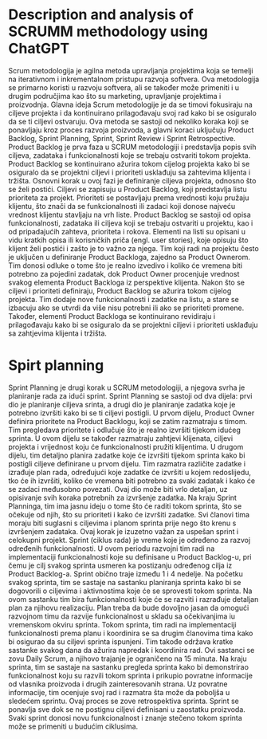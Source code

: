 # Description and analysis of SCRUMM methodology using ChatGPT
Scrum metodologija je agilna metoda upravljanja projektima koja se temelji na 
iterativnom i inkrementalnom pristupu razvoja softvera. Ova metodologija se 
primarno koristi u razvoju softvera, ali se također može primeniti i u drugim 
područjima kao što su marketing, upravljanje projektima i proizvodnja.
Glavna ideja Scrum metodologije je da se timovi fokusiraju na ciljeve projekta i 
da kontinuirano prilagođavaju svoj rad kako bi se osiguralo da se ti ciljevi 
ostvaruju. Ova metoda se sastoji od nekoliko koraka koji se ponavljaju kroz 
proces razvoja proizvoda, a glavni koraci uključuju Product Backlog, Sprint 
Planning, Sprint, Sprint Review i Sprint Retrospective.
Product Backlog je prva faza u SCRUM metodologiji i predstavlja popis svih 
ciljeva, zadataka i funkcionalnosti koje se trebaju ostvariti tokom projekta. 
Product Backlog se kontinuirano ažurira tokom cijelog projekta kako bi se 
osiguralo da se projektni ciljevi i prioriteti usklađuju sa zahtevima klijenta i tržišta. 
Osnovni korak u ovoj fazi je definiranje ciljeva projekta, odnosno što se želi 
postići. 
Ciljevi se zapisuju u Product Backlog, koji predstavlja listu prioriteta za projekt. 
Prioriteti se postavljaju prema vrednosti koju pružaju klijentu, što znači da se 
funkcionalnosti ili zadaci koji donose najveću vrednost klijentu stavljaju na vrh 
liste.
Product Backlog se sastoji od opisa funkcionalnosti, zadataka ili ciljeva koji se 
trebaju ostvariti u projektu, kao i od pripadajućih zahteva, prioriteta i rokova. 
Elementi na listi su opisani u vidu kratkih opisa ili korisničkih priča (engl. user 
stories), koje opisuju što klijent želi postići i zašto je to važno za njega.
Tim koji radi na projektu često je uključen u definiranje Product Backloga, 
zajedno sa Product Ownerom. Tim donosi odluke o tome što je realno izvedivo i 
koliko će vremena biti potrebno za pojedini zadatak, dok Product Owner 
procenjuje vrednost svakog elementa Product Backloga iz perspektive klijenta.
Nakon što se ciljevi i prioriteti definiraju, Product Backlog se ažurira tokom cijelog 
projekta. Tim dodaje nove funkcionalnosti i zadatke na listu, a stare se izbacuju 
ako se utvrdi da više nisu potrebni ili ako se prioriteti promene. Također, elementi 
Product Backloga se kontinuirano revidiraju i prilagođavaju kako bi se osiguralo 
da se projektni ciljevi i prioriteti usklađuju sa zahtjevima klijenta i tržišta.
# Spirt planning
Sprint Planning je drugi korak u SCRUM metodologiji, a njegova svrha je 
planiranje rada za idući sprint. Sprint Planning se sastoji od dva dijela: prvi dio je 
planiranje ciljeva srinta, a drugi dio je planiranje zadatka koje je potrebno izvršiti 
kako bi se ti ciljevi postigli.
U prvom dijelu, Product Owner definira prioritete na Product Backlogu, koji se 
zatim razmatraju s timom. Tim pregledava prioritete i odlučuje što je realno 
izvršiti tijekom idućeg sprinta. U ovom dijelu se također razmatraju zahtjevi 
klijenata, ciljevi projekta i vrijednost koju će funkcionalnosti pružiti klijentima.
U drugom dijelu, tim detaljno planira zadatke koje će izvršiti tijekom sprinta kako 
bi postigli ciljeve definirane u prvom dijelu. Tim razmatra različite zadatke i 
izrađuje plan rada, određujući koje zadatke će izvršiti u kojem redoslijedu, tko će 
ih izvršiti, koliko će vremena biti potrebno za svaki zadatak i kako će se zadaci 
međusobno povezati. Ovaj dio može biti vrlo detaljan, uz opisivanje svih koraka 
potrebnih za izvršenje zadatka.
Na kraju Sprint Planninga, tim ima jasnu ideju o tome što će raditi tokom sprinta, 
što se očekuje od njih, što su prioriteti i kako će izvršiti zadatke. Svi članovi tima 
moraju biti suglasni s ciljevima i planom sprinta prije nego što krenu s izvršenjem 
zadataka. Ovaj korak je izuzetno važan za uspešan sprint i celokupni projekt.
Sprint (ciklus rada) je vreme koje je određeno za razvoj određenih 
funkcionalnosti. U ovom periodu razvojni tim radi na implementaciji 
funkcionalnosti koje su definisane u Product Backlog-u, pri čemu je cilj svakog 
sprinta usmeren ka postizanju određenog cilja iz Product Backlog-a. Sprint 
obično traje između 1 i 4 nedelje.
Na početku svakog sprinta, tim se sastaje na sastanku planiranja sprinta kako bi 
se dogovorili o ciljevima i aktivnostima koje će se sprovesti tokom sprinta. Na 
ovom sastanku tim bira funkcionalnosti koje će se razviti i razrađuje detaljan plan 
za njihovu realizaciju. Plan treba da bude dovoljno jasan da omogući razvojnom 
timu da razvije funkcionalnost u skladu sa očekivanjima iu vremenskom okviru 
sprinta.
Tokom sprinta, tim radi na implementaciji funkcionalnosti prema planu i 
koordinira se sa drugim članovima tima kako bi osigurao da su ciljevi sprinta 
ispunjeni. Tim takođe održava kratke sastanke svakog dana da ažurira napredak 
i koordinira rad. Ovi sastanci se zovu Daily Scrum, a njihovo trajanje je 
ograničeno na 15 minuta.
Na kraju sprinta, tim se sastaje na sastanku pregleda sprinta kako bi 
demonstrirao funkcionalnost koju su razvili tokom sprinta i prikupio povratne 
informacije od vlasnika proizvoda i drugih zainteresovanih strana. Uz povratne 
informacije, tim ocenjuje svoj rad i razmatra šta može da poboljša u sledećem 
sprintu. Ovaj proces se zove retrospektiva sprinta.
Sprint se ponavlja sve dok se ne postignu ciljevi definisani u zaostatku proizvoda. 
Svaki sprint donosi novu funkcionalnost i znanje stečeno tokom sprinta može se 
primeniti u budućim ciklusima.